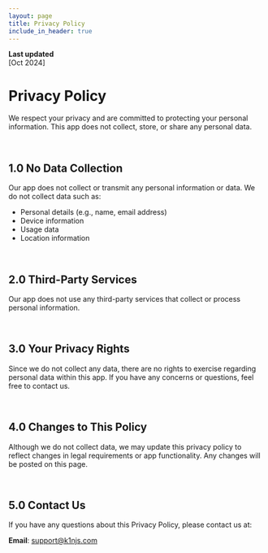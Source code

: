 ```yaml
---
layout: page
title: Privacy Policy
include_in_header: true
---
```


**Last updated**  
[Oct 2024]

# Privacy Policy

We respect your privacy and are committed to protecting your personal information. This app does not collect, store, or share any personal data.

<br>

## 1.0 No Data Collection
Our app does not collect or transmit any personal information or data. We do not collect data such as:
- Personal details (e.g., name, email address)
- Device information
- Usage data
- Location information

<br>

## 2.0 Third-Party Services
Our app does not use any third-party services that collect or process personal information.

<br>

## 3.0 Your Privacy Rights
Since we do not collect any data, there are no rights to exercise regarding personal data within this app. If you have any concerns or questions, feel free to contact us.

<br>

## 4.0 Changes to This Policy
Although we do not collect data, we may update this privacy policy to reflect changes in legal requirements or app functionality. Any changes will be posted on this page.

<br>

## 5.0 Contact Us
If you have any questions about this Privacy Policy, please contact us at:

**Email**: [support@k1njs.com](mailto:notjohnapid@gmail.com)

<br>
